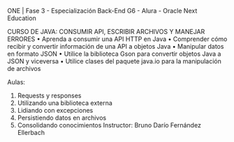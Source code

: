 ONE | Fase 3 - Especialización Back-End G6 -  Alura - Oracle Next Education

CURSO DE JAVA: CONSUMIR API, ESCRIBIR ARCHIVOS Y MANEJAR ERRORES
•	Aprenda a consumir una API HTTP en Java
•	Comprender cómo recibir y convertir información de una API a objetos Java
•	Manipular datos en formato JSON
•	Utilice la biblioteca Gson para convertir objetos Java a JSON y viceversa
•	Utilice clases del paquete java.io para la manipulación de archivos

Aulas:
1.	Requests y responses 
2.	Utilizando una biblioteca externa
3.	Lidiando con excepciones
4.	Persistiendo datos en archivos
5.	Consolidando conocimientos
Instructor: Bruno Darío Fernández Ellerbach

